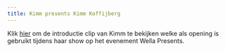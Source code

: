 ```yaml
---
title: Kimm presents Kimm Koffijberg
---
```


Klik [hier](http://nl.youtube.com/watch?v=dW-0OGL_qBw) om de introductie clip van Kimm te bekijken welke als opening is gebruikt tijdens haar show op het evenement Wella Presents.
